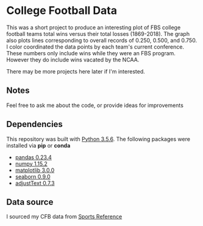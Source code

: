 # College Football Data 

This was a short project to produce an interesting plot of FBS college football teams total wins versus their total losses (1869-2018).
The graph also plots lines corresponding to overall records of 0.250, 0.500, and 0.750.
I color coordinated the data points by each team's current conference.
These numbers only include wins while they were an FBS program. However they do include wins vacated by the NCAA.

There may be more projects here later if I'm interested.

## Notes

Feel free to ask me about the code, or provide ideas for improvements

## Dependencies 

This repository was built with [Python 3.5.6](https://www.python.org/). The following packages were installed via __pip__ or __conda__

- [pandas 0.23.4](https://pandas.pydata.org/)
- [numpy 1.15.2](http://www.numpy.org/)
- [matplotlib 3.0.0](https://matplotlib.org/gallery/index.html)
- [seaborn 0.9.0](http://seaborn.pydata.org/)
- [adjustText 0.7.3](https://github.com/Phlya/adjustText/)

## Data source 

I sourced my CFB data from [Sports Reference](https://www.sports-reference.com/cfb/)
